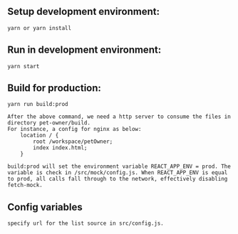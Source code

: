 ## Setup development environment: 
    yarn or yarn install
    
## Run in development environment:
    yarn start



## Build for production:
    yarn run build:prod
    
    After the above command, we need a http server to consume the files in directory pet-owner/build.
    For instance, a config for nginx as below:
        location / {
            root /workspace/petOwner;  
            index index.html;
        }

    build:prod will set the environment variable REACT_APP_ENV = prod. The variable is check in /src/mock/config.js. When REACT_APP_ENV is equal to prod, all calls fall through to the network, effectively disabling fetch-mock.

## Config variables
    specify url for the list source in src/config.js.




